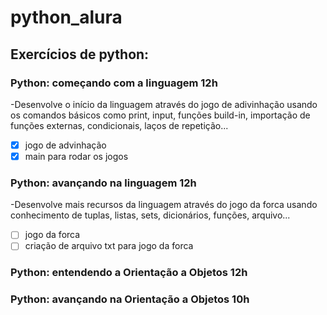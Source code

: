 # python_alura
## Exercícios de python:
### Python: começando com a linguagem 12h
-Desenvolve o início da linguagem através do jogo de adivinhação usando os comandos básicos como print, input, funções build-in, importação de funções externas, condicionais, laços de repetição...
- [x] jogo de advinhação
- [x] main para rodar os jogos
### Python: avançando na linguagem 12h
-Desenvolve mais recursos da linguagem através do jogo da forca usando conhecimento de tuplas, listas, sets, dicionários, funções, arquivo...
- [ ] jogo da forca
- [ ] criação de arquivo txt para jogo da forca
### Python: entendendo a Orientação a Objetos 12h
### Python: avançando na Orientação a Objetos 10h
